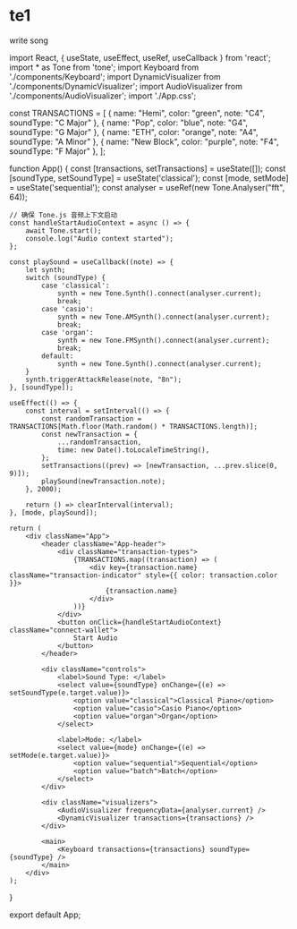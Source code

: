 # te1

write song

import React, { useState, useEffect, useRef, useCallback } from 'react';
import * as Tone from 'tone';
import Keyboard from './components/Keyboard';
import DynamicVisualizer from './components/DynamicVisualizer';
import AudioVisualizer from './components/AudioVisualizer';
import './App.css';

const TRANSACTIONS = [
    { name: "Hemi", color: "green", note: "C4", soundType: "C Major" },
    { name: "Pop", color: "blue", note: "G4", soundType: "G Major" },
    { name: "ETH", color: "orange", note: "A4", soundType: "A Minor" },
    { name: "New Block", color: "purple", note: "F4", soundType: "F Major" },
];

function App() {
    const [transactions, setTransactions] = useState([]);
    const [soundType, setSoundType] = useState('classical');
    const [mode, setMode] = useState('sequential');
    const analyser = useRef(new Tone.Analyser("fft", 64));

    // 确保 Tone.js 音频上下文启动
    const handleStartAudioContext = async () => {
        await Tone.start();
        console.log("Audio context started");
    };

    const playSound = useCallback((note) => {
        let synth;
        switch (soundType) {
            case 'classical':
                synth = new Tone.Synth().connect(analyser.current);
                break;
            case 'casio':
                synth = new Tone.AMSynth().connect(analyser.current);
                break;
            case 'organ':
                synth = new Tone.FMSynth().connect(analyser.current);
                break;
            default:
                synth = new Tone.Synth().connect(analyser.current);
        }
        synth.triggerAttackRelease(note, "8n");
    }, [soundType]);

    useEffect(() => {
        const interval = setInterval(() => {
            const randomTransaction = TRANSACTIONS[Math.floor(Math.random() * TRANSACTIONS.length)];
            const newTransaction = {
                ...randomTransaction,
                time: new Date().toLocaleTimeString(),
            };
            setTransactions((prev) => [newTransaction, ...prev.slice(0, 9)]);
            playSound(newTransaction.note);
        }, 2000);

        return () => clearInterval(interval);
    }, [mode, playSound]);

    return (
        <div className="App">
            <header className="App-header">
                <div className="transaction-types">
                    {TRANSACTIONS.map((transaction) => (
                        <div key={transaction.name} className="transaction-indicator" style={{ color: transaction.color }}>
                            {transaction.name}
                        </div>
                    ))}
                </div>
                <button onClick={handleStartAudioContext} className="connect-wallet">
                    Start Audio
                </button>
            </header>

            <div className="controls">
                <label>Sound Type: </label>
                <select value={soundType} onChange={(e) => setSoundType(e.target.value)}>
                    <option value="classical">Classical Piano</option>
                    <option value="casio">Casio Piano</option>
                    <option value="organ">Organ</option>
                </select>

                <label>Mode: </label>
                <select value={mode} onChange={(e) => setMode(e.target.value)}>
                    <option value="sequential">Sequential</option>
                    <option value="batch">Batch</option>
                </select>
            </div>

            <div className="visualizers">
                <AudioVisualizer frequencyData={analyser.current} />
                <DynamicVisualizer transactions={transactions} />
            </div>
            
            <main>
                <Keyboard transactions={transactions} soundType={soundType} />
            </main>
        </div>
    );
}

export default App;
